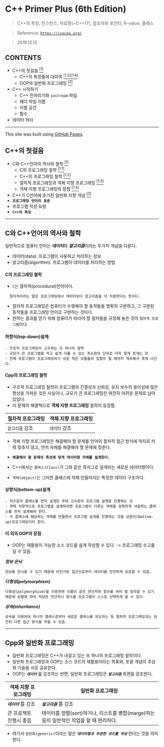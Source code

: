 # C++ Primer Plus (6th Edition)

> C++의 특징, 인스턴스, 자료형(~C++17), 참조자와 포인터, R-value, 클래스 

> Reference: <a href="https://isocpp.org/" target="_blank">`https://isocpp.org/`</a>

> 2019.12.12


## **CONTENTS**
- C++의 첫걸음 <a href="#c의-첫걸음"><sup>[1]</sup></a>
  - C++의 특징들에 대하여 <a href="#cpp의-프로그래밍-철학"><sup>[1:2]</sup></a><a href="#이-외의-OOP의-장점"><sup>[1:4]</sup></a>
  - OOP와 일반화 프로그래밍 <a href="#Cpp와-일반화-프로그래밍"><sup>[2]</sup></a>
- C++ 시작하기
  - C++ 전처리기와 `iostream` 파일
  - 헤더 파일 이름
  - 이름 공간
  - 함수
- 데이터 처리

---

This site was built using [GitHub Pages](https://pages.github.com/).

## C++의 첫걸음

- C와 C++언어의 역사와 철학 <a href="#c와-c언어의-역사와-철학"><sup>[1]</sup></a>
  - C의 프로그래밍 철학 <a href="#c의-프로그래밍-철학"><sup>[1:1]</sup></a>
  - C++의 프로그래밍 철학 <a href="#cpp의-프로그래밍-철학"><sup>[1:2]</sup></a>
  - 절차적 프로그래밍과 객체 지향 프로그래밍 <a href="#cpp의-프로그래밍-철학"><sup>[1:3]</sup></a>
  - 객체 지향 프로그래밍의 장점 <a href="#이-외의-OOP의-장점"><sup>[1:4]</sup></a>
- C++가 C언어에 추가한 일반화 지향 개념 <a href="#Cpp와-일반화-프로그래밍"><sup>[2]</sup></a>
- **`프로그래밍 언어의 표준`**
- 프로그램 작성 요령
- **`C++의 특징`**


---


C와 C++언어의 역사와 철학
---

일반적으로 컴퓨터 언어는 ***데이터***와 ***알고리즘***이라는 두가지 개념을 다룬다.

- 데이터(data): 프로그램이 사용하고 처리하는 정보
- 알고리즘(algorithm): 프로그램이 데이터를 처리하는 방법

<h4 id = "C_sec">C의 프로그래밍 철학</h4>

- `C`는 절차적(procedural)언어이다.
```   
  절차적이라는 말은 프로그래밍에서 데이터보다 알고리즘을 더 치중한다는 뜻이다. 
```
- 절차적 프로그래밍은 컴퓨터가 수행해야 할 동작들을 명확히 구분하고, 그 구분된 동작들을 프로그래밍 언어로 구현하는 것이다.
- 원하는 결과를 얻기 위해 컴퓨터가 따라야 할 절차들을 규정해 놓은 것이 `절차적 프로그램`이다.

#### 하향식(top-down)설계: 

```
- 구조적 프로그래밍이 고수하는 또 하나의 철학 
- 규모가 큰 프로그램을 작고 쉽게 다룰 수 있는 최소한의 단위로 더욱 잘게 쪼개는 것 
- 전체 프로그램이 프로그래밍하기 쉬운 작은 모듈들의 집합이 될 때까지 계속해서 쪼개 나간다. 
```

<h4 id = "Cpp_sec">Cpp의 프로그래밍 철학</h4>

- 구조적 프로그래밍 철학이 프로그램의 간결성과 신뢰성, 유지 보수의 용이성에 많은 향상을 가져온 것은 사실이나, 규모가 큰 프로그래밍은 여전히 어려운 문제로 남아 있었다. 
- 이 문제의 해결책으로 **객체 지향 프로그래밍** 철학이 등장함.

| 절차적 프로그래밍 | 객체 지향 프로그래밍 |
| --- | --- |
| `알고리즘` 강조 | `데이터` 강조 |

- 객체 지향 프로그래밍은 해결해야 할 문제를 언어의 절차적 접근 방식에 억지로 끼워 맞추지 않고, 언어 자체를 해결해야 할 문제에 맞춘다.
- **`해결해야 할 문제의 특성에 맞게 데이터형 자체를 설계한다.`**

- C++에서는 `클래스(Class)`가 그와 같은 목저그로 설계되는 새로운 데이터형이다.
- `객체(object)`는 그러한 클래스에 의해 만들어지는 특정한 데이터 구조이다.

#### 상향식(bottom-up)설계

```
- 저수준의 클래스를 먼저 설계한 후에 고수준의 프로그램 설계로 진행하는 것 
- 객체 지향적으로 프로그램을 설계하라면 프로그램이 다루는 객체를 정확하게 서술하는 클래스를 먼저 설계해야 한다. 
- 각 클래스에 해당하는 객체를 만들면서 프로그램 설계를 진행하는 것을 상향식(bottom-up)프로그래밍이라 한다.
```

<h4 id = "Oop_sec">이 외의 OOP의 장점</h4>

- OOP는 재활용이 가능한 소스 코드를 쉽게 작성할 수 있다. -> 프로그래밍 수고를 덜 수 있음.

***정보 은닉***
```
정보를 은닉할 수 있기 때문에 비인가된 접근으로부터 데이터를 안전하게 보호할 수 있음.
```

***다형성(polymorphism)***
```
다형성(polymorphism)을 이용하여 이름이 같은 연산자와 함수를 여러 벌 정의할 수 있기 때문에 상황에 따라 적당한 연산자나 함수를 프로그램이 스스로 선택하게 할 수 있다.
```

***상속(inheritance)***
```
상속을 이용하여 하나의 클래스로부터 새로운 클래스를 유도하는 등 절차적 프로그래밍과는 완전히 다른 접근 방식을 취할 수 있음.
```

---

Cpp와 일반화 프로그래밍
---

- 일반화 프로그래밍은 C++가 내걸고 있는 또 하나의 프로그래밍 철학이다. 
- 일반화 프로그래밍과 OOP는 소스 코드의 재활용이라는 목표와, 포괄 개념의 추상화 기술을 서로 공유한다.
- OOP는 ***`데이터`*** 를 강조하는 반면, 일반화 프로그래밍은 ***`알고리즘`*** 측면을 강조한다.

| 객체 지향 프로그래밍 | 일반화 프로그래밍 |
| --- | --- |
| ***`데이터`*** 를 강조 | ***`알고리즘`*** 를 강조 |
| 큰 프로젝트 진행시 좋음 | 데이터를 정렬(sort)하거나, 리스트를 병합(marge)하는 등의 일반적인 작업을 할 때 편리하다. |

- 여기서 `일반화(generic)`이라는 말은 ***`데이터형과 무관한 코드를 작성`*** 한다는 것을 의미한다.







